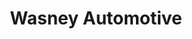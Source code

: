 ---
title: "Wasney Automotive"
url: /new-westminster/wasney-automotive-trapp-road/
shop: car parts
---